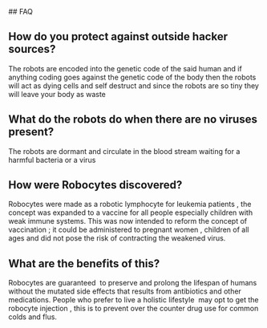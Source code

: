 ## FAQ 
<h2> How do you protect against outside hacker sources? </h2>
The robots are encoded into the genetic code of the said human and if anything coding goes against the genetic code of the body then the robots will act as dying cells and self destruct and since the robots are so tiny they will leave your body as waste
<h2> What do the robots do when there are no viruses present? </h2>
The robots are dormant and circulate in the blood stream waiting for a harmful bacteria or a virus
<h2> How were Robocytes discovered? </h2>
Robocytes were made as a robotic lymphocyte for leukemia patients , the concept was expanded to a vaccine for all people especially children with weak immune systems. This was now intended to reform the concept of vaccination ; it could be administered to pregnant women , children of all ages and did not pose the risk of contracting the weakened virus.
<h2> What are the benefits of this? </h2>
Robocytes are guaranteed  to preserve and prolong the lifespan of humans without the mutated side effects that results from antibiotics and other medications. People who prefer to live a holistic lifestyle  may opt to get the robocyte injection , this is to prevent over the counter drug use for common colds and flus.
<link rel="stylesheet" type="text/css" href="http//:www.WHO.org">
